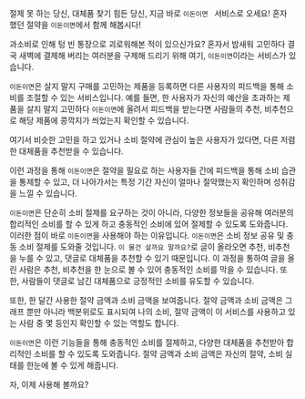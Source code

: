 절제 못 하는 당신, 대체품 찾기 힘든 당신, 지금 바로 `이돈이면 ` 서비스로 오세요! 혼자 했던 절약을 `이돈이면`에서 함께 해봅시다!

과소비로 인해 텅 빈 통장으로 괴로워해본 적이 있으신가요?
혼자서 밤새워 고민하다 결국 새벽에 결제해 버리는 여러분을 구제해 드리기 위해
여기, `이돈이면`이라는 서비스가 있습니다.

`이돈이면`은 살지 말지 구매를 고민하는 제품을 등록하면 다른 사용자의 피드백을 통해 소비를 조절할 수 있는 서비스입니다. 예를 들면, 한 사용자가 자신의 예산을 초과하는 제품을 살지 말지 고민하다 `이돈이면`에 올려서 피드백을 받는다면 사람들의 추천, 비추천으로 해당 제품에 콩깍지가 씌었는지 확인할 수 있습니다.

여기서 비슷한 고민을 하고 있거나 소비 절약에 관심이 높은 사용자가 있다면, 다른 저렴한 대체품을 추천받을 수 있습니다.

이런 과정을 통해 `이돈이면`은 절약을 필요로 하는 사용자들 간에 피드백을 통해 소비 습관을 통제할 수 있고,
더 나아가서는 특정 기간 자신이 얼마나 절약했는지 확인하며 성취감을 느낄 수 있습니다.

`이돈이면`은 단순히 소비 절제를 요구하는 것이 아니라, 다양한 정보들을 공유해 여러분의 합리적인 소비를 할 수 있게 하고 충동적인 소비에 있어 절제할 수 있도록 도와줍니다. 이러한 점이 바로 `이돈이면`을 사용해야 하는 이유입니다. 
`이돈이면`은 소비 정보 공유 및 충동 소비 절제를 도와줄 것입니다. `이 물건 살까요 말까요?`로 글이 올라오면 추천, 비추천을 누를 수 있고, 댓글로 대체품을 추천할 수 있기 때문입니다. 이 과정을 통하여 글을 올린 사람은 추천, 비추천을 한 눈으로 볼 수 있어 충동적인 소비를 막을 수 있습니다. 또한, 사람들이 댓글로 남긴 대체품으로 긍정적인 소비를 유도할 수 있습니다.

또한, 한 달간 사용한 절약 금액과 소비 금액을 보여줍니다. 절약 금액과 소비 금액은 그래프 뿐만 아니라 백분위로도 표시되여 나의 소비, 절약 금액이  이 서비스를 사용하고 있는 사람 중 몇 등인지 확인할 수 있는 역할도 합니다.

`이돈이면`은 이런 기능들을 통해 충동적인 소비를 절제하고, 다양한 대체품을 추천받아 합리적인 소비를 할 수 있도록 도와줍니다. 절약 금액과 소비 금액은 자신의 절약, 소비 실태를 한눈에 볼 수 있게 해줍니다.

자, 이제 사용해 볼까요?
